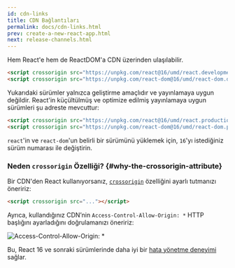 ```yaml
---
id: cdn-links
title: CDN Bağlantıları
permalink: docs/cdn-links.html
prev: create-a-new-react-app.html
next: release-channels.html
---
```


Hem React'e hem de ReactDOM'a CDN üzerinden ulaşılabilir.

```html
<script crossorigin src="https://unpkg.com/react@16/umd/react.development.js"></script>
<script crossorigin src="https://unpkg.com/react-dom@16/umd/react-dom.development.js"></script>
```

Yukarıdaki sürümler yalnızca geliştirme amaçlıdır ve yayınlamaya uygun değildir. React'in küçültülmüş ve optimize edilmiş yayınlamaya uygun sürümleri şu adreste mevcuttur:

```html
<script crossorigin src="https://unpkg.com/react@16/umd/react.production.min.js"></script>
<script crossorigin src="https://unpkg.com/react-dom@16/umd/react-dom.production.min.js"></script>
```

`react`'in ve `react-dom`'un belirli bir sürümünü yüklemek için, `16`'yı istediğiniz sürüm numarası ile değiştirin.

### Neden `crossorigin` Özelliği? {#why-the-crossorigin-attribute}

Bir CDN'den React kullanıyorsanız, [`crossorigin`](https://developer.mozilla.org/en-US/docs/Web/HTML/CORS_settings_attributes) özelliğini ayarlı tutmanızı öneririz:

```html
<script crossorigin src="..."></script>
```

Ayrıca, kullandığınız CDN’nin `Access-Control-Allow-Origin: *` HTTP başlığını ayarladığını doğrulamanızı öneririz:

![Access-Control-Allow-Origin: *](../images/docs/cdn-cors-header.png)

Bu, React 16 ve sonraki sürümlerinde daha iyi bir [hata yönetme deneyimi](/blog/2017/07/26/error-handling-in-react-16.html) sağlar.
